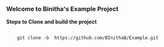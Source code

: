 <h3>Welcome to Binitha's Example Project</h3>

<strong>Steps to Clone and build the project</strong>

<code>
	git clone -b <branch_name> https://github.com/BInithaB/Example.git
</code>
